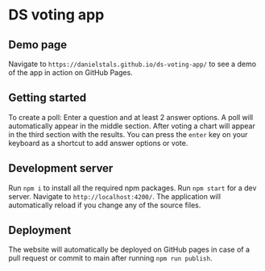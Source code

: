 # DS voting app

## Demo page

Navigate to `https://danielstals.github.io/ds-voting-app/` to see a demo of the app in action on GitHub Pages.

## Getting started

To create a poll: Enter a question and at least 2 answer options. A poll will automatically appear in the middle section. After voting a chart will appear in the third section with the results. You can press
the `enter` key on your keyboard as a shortcut to add answer options or vote.

## Development server

Run `npm i` to install all the required npm packages.
Run `npm start` for a dev server. Navigate to `http://localhost:4200/`. The application will automatically reload if you change any of the source files.

## Deployment

The website will automatically be deployed on GitHub pages in case of a pull request or commit to main after running `npm run publish`.
